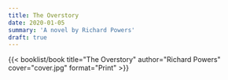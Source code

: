 ```yaml
---
title: The Overstory
date: 2020-01-05
summary: 'A novel by Richard Powers'
draft: true
---
```


{{< booklist/book
title="The Overstory"
author="Richard Powers"
cover="cover.jpg"
format="Print" >}}
